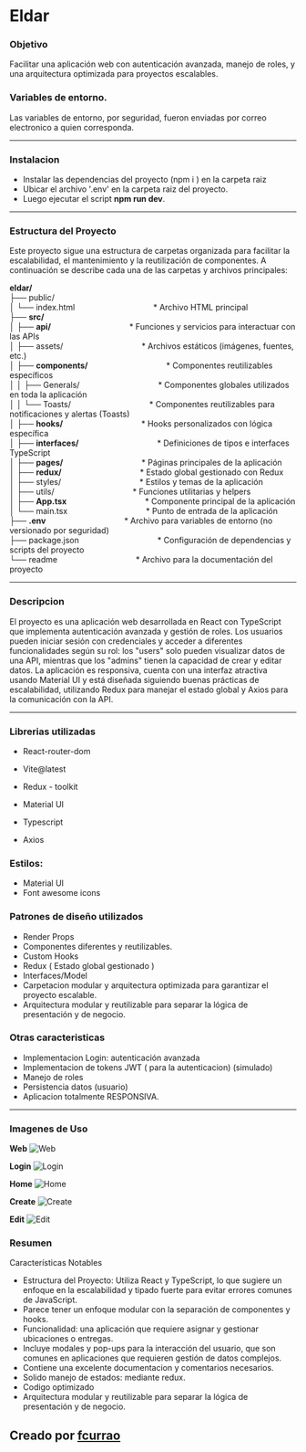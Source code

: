 
# Eldar


### Objetivo
Facilitar una aplicación web   con autenticación avanzada, manejo de roles, y una arquitectura optimizada para proyectos escalables.


### Variables de entorno.
Las variables de entorno, por seguridad, fueron enviadas por correo electronico a quien corresponda.


--- 

### Instalacion
- Instalar las dependencias del proyecto (npm i ) en la carpeta raiz 
- Ubicar el archivo '.env' en la carpeta raiz del proyecto.
- Luego ejecutar el script **npm run dev**.


---

### Estructura del Proyecto

Este proyecto sigue una estructura de carpetas organizada para facilitar la escalabilidad, el mantenimiento y la reutilización de componentes. 
A continuación se describe cada una de las carpetas y archivos principales:

**eldar/** <br>
├── public/ <br>
│   └── index.html    &nbsp;&nbsp;&nbsp;&nbsp;&nbsp;&nbsp;&nbsp;&nbsp;&nbsp;&nbsp;&nbsp;&nbsp;&nbsp;&nbsp;&nbsp;&nbsp;&nbsp;&nbsp;&nbsp;&nbsp; &nbsp;&nbsp;&nbsp;&nbsp;&nbsp;&nbsp;&nbsp;&nbsp;&nbsp;&nbsp;&nbsp;&nbsp;          * Archivo HTML principal <br>
├── **src/**  <br>
│   ├── **api/**           &nbsp;&nbsp;&nbsp;&nbsp;&nbsp;&nbsp;&nbsp;&nbsp;&nbsp;&nbsp;&nbsp;&nbsp;&nbsp;&nbsp;&nbsp;&nbsp;&nbsp;&nbsp;&nbsp;&nbsp; &nbsp;&nbsp;&nbsp;&nbsp;&nbsp;&nbsp;&nbsp;&nbsp;&nbsp;&nbsp;&nbsp;&nbsp;        * Funciones y servicios para interactuar con las APIs <br>
│   ├── assets/        &nbsp;&nbsp;&nbsp;&nbsp;&nbsp;&nbsp;&nbsp;&nbsp;&nbsp;&nbsp;&nbsp;&nbsp;&nbsp;&nbsp;&nbsp;&nbsp;&nbsp;&nbsp;&nbsp;&nbsp; &nbsp;&nbsp;&nbsp;&nbsp;&nbsp;&nbsp;&nbsp;&nbsp;&nbsp;&nbsp;&nbsp;&nbsp;         * Archivos estáticos (imágenes, fuentes, etc.) <br>
│   ├── **components/**     &nbsp;&nbsp;&nbsp;&nbsp;&nbsp;&nbsp;&nbsp;&nbsp;&nbsp;&nbsp;&nbsp;&nbsp;&nbsp;&nbsp;&nbsp;&nbsp;&nbsp;&nbsp;&nbsp;&nbsp; &nbsp;&nbsp;&nbsp;&nbsp;&nbsp;&nbsp;&nbsp;&nbsp;&nbsp;&nbsp;&nbsp;&nbsp;        * Componentes reutilizables específicos <br>
│   │   ├── Generals/    &nbsp;&nbsp;&nbsp;&nbsp;&nbsp;&nbsp;&nbsp;&nbsp;&nbsp;&nbsp;&nbsp;&nbsp;&nbsp;&nbsp;&nbsp;&nbsp;&nbsp;&nbsp;&nbsp;&nbsp; &nbsp;&nbsp;&nbsp;&nbsp;&nbsp;&nbsp;&nbsp;&nbsp;&nbsp;&nbsp;&nbsp;&nbsp;       * Componentes globales utilizados en toda la aplicación <br>
│   │   └── Toasts/     &nbsp;&nbsp;&nbsp;&nbsp;&nbsp;&nbsp;&nbsp;&nbsp;&nbsp;&nbsp;&nbsp;&nbsp;&nbsp;&nbsp;&nbsp;&nbsp;&nbsp;&nbsp;&nbsp;&nbsp; &nbsp;&nbsp;&nbsp;&nbsp;&nbsp;&nbsp;&nbsp;&nbsp;&nbsp;&nbsp;&nbsp;&nbsp;        * Componentes reutilizables para notificaciones y alertas (Toasts) <br>
│   ├── **hooks/**          &nbsp;&nbsp;&nbsp;&nbsp;&nbsp;&nbsp;&nbsp;&nbsp;&nbsp;&nbsp;&nbsp;&nbsp;&nbsp;&nbsp;&nbsp;&nbsp;&nbsp;&nbsp;&nbsp;&nbsp; &nbsp;&nbsp;&nbsp;&nbsp;&nbsp;&nbsp;&nbsp;&nbsp;&nbsp;&nbsp;&nbsp;&nbsp;        * Hooks personalizados con lógica específica <br>
│   ├── **interfaces/**   &nbsp;&nbsp;&nbsp;&nbsp;&nbsp;&nbsp;&nbsp;&nbsp;&nbsp;&nbsp;&nbsp;&nbsp;&nbsp;&nbsp;&nbsp;&nbsp;&nbsp;&nbsp;&nbsp;&nbsp; &nbsp;&nbsp;&nbsp;&nbsp;&nbsp;&nbsp;&nbsp;&nbsp;&nbsp;&nbsp;&nbsp;&nbsp;        * Definiciones de tipos e interfaces TypeScript <br>
│   ├── **pages/**         &nbsp;&nbsp;&nbsp;&nbsp;&nbsp;&nbsp;&nbsp;&nbsp;&nbsp;&nbsp;&nbsp;&nbsp;&nbsp;&nbsp;&nbsp;&nbsp;&nbsp;&nbsp;&nbsp;&nbsp; &nbsp;&nbsp;&nbsp;&nbsp;&nbsp;&nbsp;&nbsp;&nbsp;&nbsp;&nbsp;&nbsp;&nbsp;         * Páginas principales de la aplicación <br>
│   ├── **redux/**         &nbsp;&nbsp;&nbsp;&nbsp;&nbsp;&nbsp;&nbsp;&nbsp;&nbsp;&nbsp;&nbsp;&nbsp;&nbsp;&nbsp;&nbsp;&nbsp;&nbsp;&nbsp;&nbsp;&nbsp; &nbsp;&nbsp;&nbsp;&nbsp;&nbsp;&nbsp;&nbsp;&nbsp;&nbsp;&nbsp;&nbsp;&nbsp;         * Estado global gestionado con Redux <br>
│   ├── styles/       &nbsp;&nbsp;&nbsp;&nbsp;&nbsp;&nbsp;&nbsp;&nbsp;&nbsp;&nbsp;&nbsp;&nbsp;&nbsp;&nbsp;&nbsp;&nbsp;&nbsp;&nbsp;&nbsp;&nbsp; &nbsp;&nbsp;&nbsp;&nbsp;&nbsp;&nbsp;&nbsp;&nbsp;&nbsp;&nbsp;&nbsp;&nbsp;          * Estilos y temas de la aplicación <br>
│   ├── utils/        &nbsp;&nbsp;&nbsp;&nbsp;&nbsp;&nbsp;&nbsp;&nbsp;&nbsp;&nbsp;&nbsp;&nbsp;&nbsp;&nbsp;&nbsp;&nbsp;&nbsp;&nbsp;&nbsp;&nbsp; &nbsp;&nbsp;&nbsp;&nbsp;&nbsp;&nbsp;&nbsp;&nbsp;&nbsp;&nbsp;&nbsp;&nbsp;          * Funciones utilitarias y helpers <br>
│   ├── **App.tsx**        &nbsp;&nbsp;&nbsp;&nbsp;&nbsp;&nbsp;&nbsp;&nbsp;&nbsp;&nbsp;&nbsp;&nbsp;&nbsp;&nbsp;&nbsp;&nbsp;&nbsp;&nbsp;&nbsp;&nbsp; &nbsp;&nbsp;&nbsp;&nbsp;&nbsp;&nbsp;&nbsp;&nbsp;&nbsp;&nbsp;&nbsp;&nbsp;         * Componente principal de la aplicación <br>
│   └── main.tsx       &nbsp;&nbsp;&nbsp;&nbsp;&nbsp;&nbsp;&nbsp;&nbsp;&nbsp;&nbsp;&nbsp;&nbsp;&nbsp;&nbsp;&nbsp;&nbsp;&nbsp;&nbsp;&nbsp;&nbsp; &nbsp;&nbsp;&nbsp;&nbsp;&nbsp;&nbsp;&nbsp;&nbsp;&nbsp;&nbsp;&nbsp;&nbsp;         * Punto de entrada de la aplicación <br>
├── **.env**                &nbsp;&nbsp;&nbsp;&nbsp;&nbsp;&nbsp;&nbsp;&nbsp;&nbsp;&nbsp;&nbsp;&nbsp;&nbsp;&nbsp;&nbsp;&nbsp;&nbsp;&nbsp;&nbsp;&nbsp; &nbsp;&nbsp;&nbsp;&nbsp;&nbsp;&nbsp;&nbsp;&nbsp;&nbsp;&nbsp;&nbsp;&nbsp;        * Archivo para variables de entorno (no versionado por seguridad) <br>
├── package.json       &nbsp;&nbsp;&nbsp;&nbsp;&nbsp;&nbsp;&nbsp;&nbsp;&nbsp;&nbsp;&nbsp;&nbsp;&nbsp;&nbsp;&nbsp;&nbsp;&nbsp;&nbsp;&nbsp;&nbsp; &nbsp;&nbsp;&nbsp;&nbsp;&nbsp;&nbsp;&nbsp;&nbsp;&nbsp;&nbsp;&nbsp;&nbsp;         * Configuración de dependencias y scripts del proyecto <br>
└── readme             &nbsp;&nbsp;&nbsp;&nbsp;&nbsp;&nbsp;&nbsp;&nbsp;&nbsp;&nbsp;&nbsp;&nbsp;&nbsp;&nbsp;&nbsp;&nbsp;&nbsp;&nbsp;&nbsp;&nbsp; &nbsp;&nbsp;&nbsp;&nbsp;&nbsp;&nbsp;&nbsp;&nbsp;&nbsp;&nbsp;&nbsp;&nbsp;         * Archivo para la documentación del proyecto <br>






--- 

### Descripcion
El proyecto es una aplicación web desarrollada en React con TypeScript que implementa autenticación avanzada y gestión de roles. Los usuarios pueden iniciar sesión con credenciales y acceder a diferentes funcionalidades según su rol: los "users" solo pueden visualizar datos de una API, mientras que los "admins" tienen la capacidad de crear y editar datos. La aplicación es responsiva, cuenta con una interfaz atractiva usando Material UI y está diseñada siguiendo buenas prácticas de escalabilidad, utilizando Redux para manejar el estado global y Axios para la comunicación con la API. 

---

### Librerias utilizadas

- React-router-dom

- Vite@latest 

- Redux - toolkit

- Material UI

- Typescript 

- Axios

 
 ### Estilos:
 - Material UI
 - Font awesome icons


### Patrones de diseño utilizados

- Render Props
- Componentes diferentes y reutilizables.
- Custom Hooks 
- Redux ( Estado global gestionado )
- Interfaces/Model
- Carpetacion modular y arquitectura optimizada para garantizar el proyecto escalable.
- Arquitectura modular y reutilizable para separar la lógica de presentación y de negocio.

### Otras caracteristicas

- Implementacion Login:  autenticación avanzada 
- Implementacion de tokens JWT ( para la autenticacion) (simulado)
- Manejo de roles
- Persistencia datos (usuario)
- Aplicacion totalmente RESPONSIVA.



---

### Imagenes de Uso

**Web**
![Web](https://i.postimg.cc/cJzjgdmW/app.png)

**Login**
![Login](https://i.postimg.cc/QC3T0Wbq/login.png)

**Home**
![Home](https://i.postimg.cc/ncnmmBMF/home.png)

**Create**
![Create](https://i.postimg.cc/zDCW30z2/create.png)

**Edit**
![Edit](https://i.postimg.cc/NFkrVfCv/edit.png)



### Resumen

Características Notables
- Estructura del Proyecto: Utiliza React y TypeScript, lo que sugiere un enfoque en la escalabilidad y tipado fuerte para evitar errores comunes de JavaScript.
- Parece tener un enfoque modular con la separación de componentes y hooks.
- Funcionalidad: una aplicación que requiere asignar y gestionar ubicaciones o entregas.
- Incluye modales y pop-ups para la interacción del usuario, que son comunes en aplicaciones que requieren gestión de datos complejos. 
- Contiene una excelente documentacion y comentarios necesarios.
- Solido manejo de estados: mediante redux.
- Codigo optimizado
- Arquitectura modular y reutilizable para separar la lógica de presentación y de negocio.



## Creado por [fcurrao](https://www.linkedin.com/in/federicocurrao/ "fcurrao")
